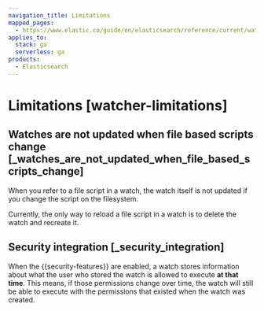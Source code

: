 ```yaml
---
navigation_title: Limitations
mapped_pages:
  - https://www.elastic.co/guide/en/elasticsearch/reference/current/watcher-limitations.html
applies_to:
  stack: ga
  serverless: ga
products:
  - Elasticsearch
---
```


# Limitations [watcher-limitations]

## Watches are not updated when file based scripts change [_watches_are_not_updated_when_file_based_scripts_change]

When you refer to a file script in a watch, the watch itself is not updated if you change the script on the filesystem.

Currently, the only way to reload a file script in a watch is to delete the watch and recreate it.

## Security integration [_security_integration]

When the {{security-features}} are enabled, a watch stores information about what the user who stored the watch is allowed to execute **at that time**. This means, if those permissions change over time, the watch will still be able to execute with the permissions that existed when the watch was created.
